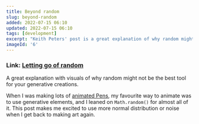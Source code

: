 ```yaml
---
title: Beyond random
slug: beyond-random
added: 2022-07-15 06:10
updated: 2022-07-15 06:10
tags: [development]
excerpt: "Keith Peters' post is a great explanation of why random might not be the best tool for your generative creations."
imageId: '6'
---
```


### Link: [Letting go of random](https://www.bit-101.com/blog/2022/01/letting-go-of-random/)

A great explanation with visuals of why random might not be the best tool for your generative creations.

When I was making lots of [animated Pens](https://codepen.io/rachsmith), my favourite way to animate was to use generative elements, and I leaned on `Math.random()` for almost all of it. This post makes me excited to use more normal distribution or noise when I get back to making art again.
